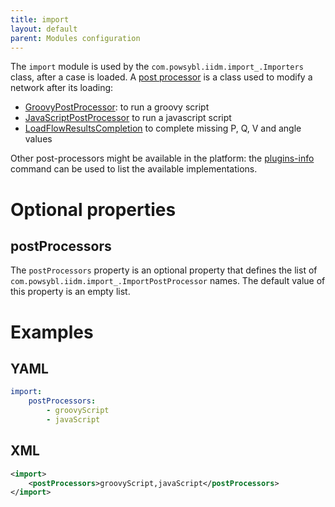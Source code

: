 ```yaml
---
title: import
layout: default
parent: Modules configuration
---
```


The `import` module is used by the `com.powsybl.iidm.import_.Importers` class, after a case is loaded. A
[post processor](../../iidm/importer/post-processor/index.md) is a class used to modify a network after its loading:
- [GroovyPostProcessor](../../iidm/importer/post-processor/GroovyScriptPostProcessor.md): to run a groovy script 
- [JavaScriptPostProcessor](../../iidm/importer/post-processor/JavaScriptPostProcessor.md) to run a javascript script
- [LoadFlowResultsCompletion](../../iidm/importer/post-processor/LoadFlowResultsCompletionPostProcessor.md) to complete
missing P, Q, V and angle values

Other post-processors might be available in the platform: the [plugins-info](../../tools/plugins-info.md) command can be
used to list the available implementations. 

# Optional properties

## postProcessors
The `postProcessors` property is an optional property that defines the list of `com.powsybl.iidm.import_.ImportPostProcessor`
names. The default value of this property is an empty list.

# Examples

## YAML
```yaml
import:
    postProcessors:
        - groovyScript
        - javaScript
```

## XML
```xml
<import>
    <postProcessors>groovyScript,javaScript</postProcessors>
</import>
```
